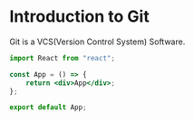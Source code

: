 # Introduction to Git

Git is a VCS(Version Control System) Software.

```jsx
import React from "react";

const App = () => {
    return <div>App</div>;
};

export default App;
```
